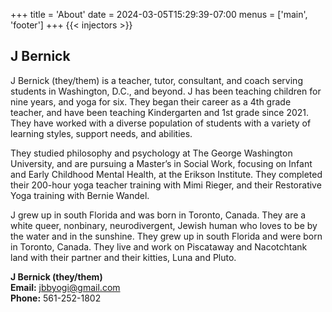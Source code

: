+++
title = 'About'
date = 2024-03-05T15:29:39-07:00
menus = ['main', 'footer']
+++
{{< injectors >}}
## J Bernick

J Bernick (they/them) is a teacher, tutor, consultant, and coach serving students in Washington, D.C., and beyond. J has been teaching children for nine years, and yoga for six. They began their career as a 4th grade teacher, and have been teaching Kindergarten and 1st grade since 2021. They have worked with a diverse population of students with a variety of learning styles, support needs, and abilities. 

They studied philosophy and psychology at The George Washington University, and are pursuing a Master’s in Social Work, focusing on Infant and Early Childhood Mental Health, at the Erikson Institute. They completed their 200-hour yoga teacher training with Mimi Rieger, and their Restorative Yoga training with Bernie Wandel.

J grew up in south Florida and was born in Toronto, Canada. They are a white queer, nonbinary, neurodivergent, Jewish human who loves to be by the water and in the sunshine. They grew up in south Florida and were born in Toronto, Canada. They live and work on Piscataway and Nacotchtank land with their partner and their kitties, Luna and Pluto. 

__J Bernick (they/them)__  
__Email:__ [jbbyogi@gmail.com](mailto:jbbyogi@gmail.com?subject=Website%20Contact)  
__Phone:__ 561-252-1802
